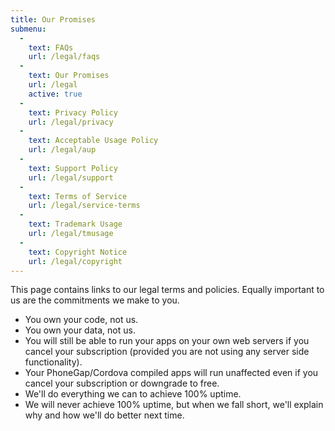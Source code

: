 ```yaml
---
title: Our Promises
submenu:
  - 
    text: FAQs
    url: /legal/faqs
  -
    text: Our Promises
    url: /legal
    active: true      
  -
    text: Privacy Policy
    url: /legal/privacy
  -
    text: Acceptable Usage Policy
    url: /legal/aup
  -
    text: Support Policy
    url: /legal/support   
  -
    text: Terms of Service
    url: /legal/service-terms   
  -
    text: Trademark Usage
    url: /legal/tmusage 
  -
    text: Copyright Notice
    url: /legal/copyright       
---
```



This page contains links to our legal terms and policies. Equally important to us are the commitments we make to you.

  - You own your code, not us.
  - You own your data, not us.
  - You will still be able to run your apps on your own web servers if you cancel your subscription (provided you are not using any server side functionality).
  - Your PhoneGap/Cordova compiled apps will run unaffected even if you cancel your subscription or downgrade to free.
  - We'll do everything we can to achieve 100% uptime.
  - We will never achieve 100% uptime, but when we fall short, we'll explain why and how we'll do better next time.